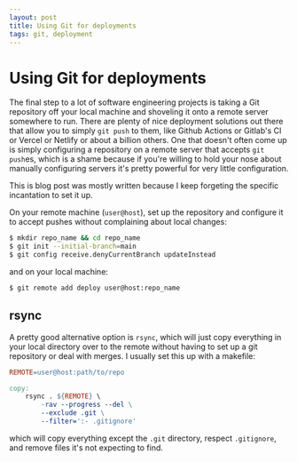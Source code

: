```yaml
---
layout: post
title: Using Git for deployments
tags: git, deployment
---
```


# Using Git for deployments

The final step to a lot of software engineering projects is taking a Git
repository off your local machine and shoveling it onto a remote server
somewhere to run. There are plenty of nice deployment solutions out there that
allow you to simply `git push` to them, like Github Actions or Gitlab's CI or
Vercel or Netlify or about a billion others. One that doesn't often come up is
simply configuring a repository on a remote server that accepts `git push`es,
which is a shame because if you're willing to hold your nose about manually
configuring servers it's pretty powerful for very little configuration.

This is blog post was mostly written because I keep forgeting the specific
incantation to set it up.

On your remote machine (`user@host`), set up the repository and configure it to
accept pushes without complaining about local changes:

```bash
$ mkdir repo_name && cd repo_name
$ git init --initial-branch=main
$ git config receive.denyCurrentBranch updateInstead
```

and on your local machine:

```bash
$ git remote add deploy user@host:repo_name
```

## rsync

A pretty good alternative option is `rsync`, which will just copy everything in
your local directory over to the remote without having to set up a git
repository or deal with merges. I usually set this up with a makefile:

```makefile
REMOTE=user@host:path/to/repo

copy:
    rsync . ${REMOTE} \
        -rav --progress --del \
        --exclude .git \
        --filter=':- .gitignore'
```

which will copy everything except the `.git` directory, respect `.gitignore`,
and remove files it's not expecting to find.
